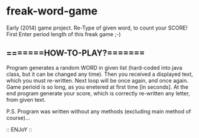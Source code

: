 # freak-word-game
Early (2014) game project. Re-Type of given word, to count your SCORE! First Enter period length of this freak game ;-)

## =======HOW-TO-PLAY?=======
Program generates a random WORD in given list (hard-coded into java class, but it can be changed any time). Then you received a displayed text, which you must re-written.
Next loop will be once again, and once again.
Game perioid is so long, as you enetered at first time [in seconds].
At the end program generate your score, which is correctly re-written any letter, from given text.

P.S. Program was written without any methods (excluding main method of course)...

:: ENJoY ::
